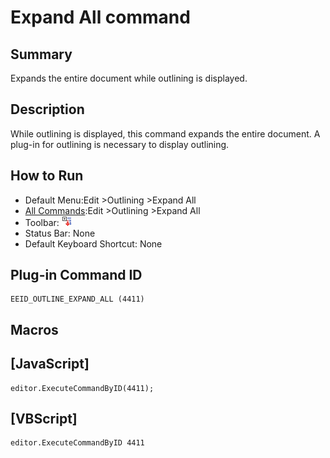 # Expand All command

## Summary

Expands the entire document while outlining is displayed.

## Description

While outlining is displayed, this command expands the entire document. A plug-in for outlining is necessary to display outlining.

## How to Run

- Default Menu:Edit \>Outlining \>Expand All
- [All Commands](../tools/all_commands):Edit \>Outlining \>Expand All
- Toolbar: ![](../../images/outline_exp.gif)
- Status Bar: None
- Default Keyboard Shortcut: None

## Plug-in Command ID

```
EEID_OUTLINE_EXPAND_ALL (4411)
```

## Macros

## \[JavaScript\]

```
editor.ExecuteCommandByID(4411);
```

## \[VBScript\]

```
editor.ExecuteCommandByID 4411
```
